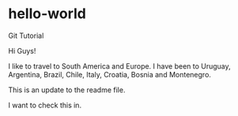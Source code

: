 # hello-world
Git Tutorial


Hi Guys!

I like to travel to South America and Europe.  I have been to Uruguay, Argentina, Brazil, Chile,
Italy, Croatia, Bosnia and Montenegro.



This is an update to the readme file.

I want to check this in.

